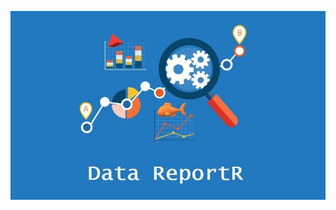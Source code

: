 ![Photo portrait](https://github.com/FlorenceMounier/DataReportR_website/blob/main/_includes/header_image1.jpg?raw=true)
